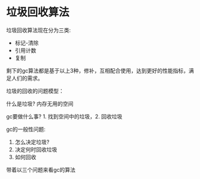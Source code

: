 # 垃圾回收算法

垃圾回收算法现在分为三类:
* 标记-清除
* 引用计数
* 复制

剩下的gc算法都是基于以上3种，修补，互相配合使用，达到更好的性能指标，满足人们的需求。

垃圾的回收的问题模型：

什么是垃圾? 内存无用的空间

gc要做什么事? 1. 找到空间中的垃圾，2. 回收垃圾

gc的一般性问题:  

1. 怎么决定垃圾?
2. 决定何时回收垃圾
3. 如何回收

带着以三个问题来看gc的算法

## 